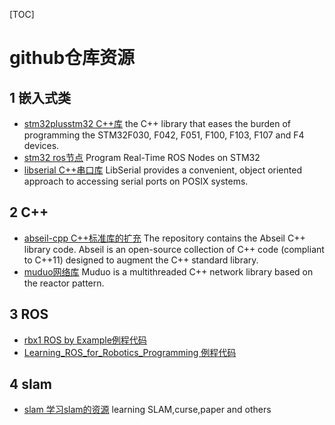 [TOC]

# github仓库资源

## 1 嵌入式类
* [stm32plusstm32  C++库](https://github.com/andysworkshop/stm32plus.git)  the C++ library that eases the burden of programming the STM32F030, F042, F051, F100, F103, F107 and F4 devices.
* [stm32 ros节点](https://github.com/bosch-ros-pkg/stm32.git) Program Real-Time ROS Nodes on STM32
* [libserial C++串口库](https://github.com/crayzeewulf/libserial.git) LibSerial provides a convenient, object oriented approach to accessing serial ports on POSIX systems.


## 2 C++
* [abseil-cpp C++标准库的扩充](https://github.com/abseil/abseil-cpp.git) The repository contains the Abseil C++ library code. Abseil is an open-source collection of C++ code (compliant to C++11) designed to augment the C++ standard library.
* [muduo网络库](https://github.com/chenshuo/muduo.git) Muduo is a multithreaded C++ network library based on the reactor pattern.
## 3 ROS
* [rbx1 ROS by Example例程代码](https://github.com/pirobot/rbx1.git)
* [Learning_ROS_for_Robotics_Programming 例程代码](https://github.com/AaronMR/Learning_ROS_for_Robotics_Programming.git)
## 4 slam
* [slam 学习slam的资源](https://github.com/liulinbo/slam.git)  learning SLAM,curse,paper and others

